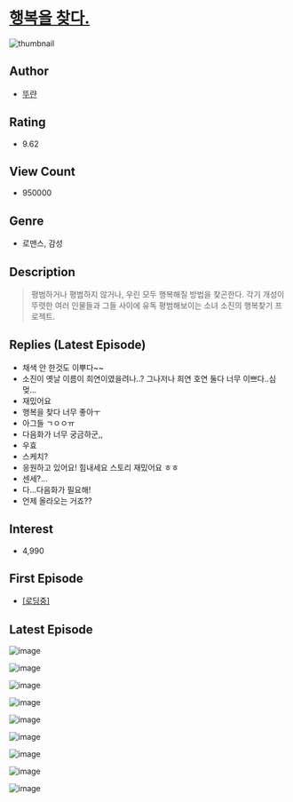 # [행복을 찾다.](https://comic.naver.com/bestChallenge/list?titleId=564939)
![thumbnail](https://image-comic.pstatic.net/user_contents_data/challenge_comic/2021/03/31/227588/thumbnail_202x1644b396a04_f752_441e_9f97_af84c424d640_00000114.JPEG)

## Author
- [뚜랸](https://comic.naver.com/artistTitle?id=227588)

## Rating
- 9.62

## View Count
- 950000

## Genre
- 로맨스, 감성

## Description
> 평범하거나 평범하지 않거나, 우린 모두 행복해질 방법을 찾곤한다. 각기 개성이 뚜렷한 여러 인물들과 그들 사이에 유독 평범해보이는 소녀 소진의 행복찾기 프로젝트.

## Replies (Latest Episode)
- 채색 안 한것도 이뿌다~~
- 소진이 옛날 이름이 희연이였을려나..? 그나저나 희연 호연 둘다 너무 이쁘다..심멎...
- 재밌어요
- 행복을 찾다 너무 좋아ㅜ
- 아그들 ㄱㅇㅇㅠ
- 다음화가 너무 궁금하군,,
- 우효
- 스케치?
- 응원하고 있어요! 힘내세요 스토리 재밌어요 ㅎㅎ
- 센세?...
- 다...다음화가 필요해!
- 언제 올라오는 거죠??

## Interest
- 4,990

## First Episode
- [[로딩중]](https://comic.naver.com/bestChallenge/detail?titleId=564939&no=30)

## Latest Episode
![image](https://image-comic.pstatic.net/user_contents_data/challenge_comic/2021/10/17/227588/upload_3775817733491472229.jpeg)

![image](https://image-comic.pstatic.net/user_contents_data/challenge_comic/2021/10/17/227588/upload_3689401802558615908.jpeg)

![image](https://image-comic.pstatic.net/user_contents_data/challenge_comic/2021/10/17/227588/upload_4051326726538736438.jpeg)

![image](https://image-comic.pstatic.net/user_contents_data/challenge_comic/2021/10/17/227588/upload_7003432106780222256.jpeg)

![image](https://image-comic.pstatic.net/user_contents_data/challenge_comic/2021/10/17/227588/upload_3546361936036051250.jpeg)

![image](https://image-comic.pstatic.net/user_contents_data/challenge_comic/2021/10/17/227588/upload_7148167402201035105.jpeg)

![image](https://image-comic.pstatic.net/user_contents_data/challenge_comic/2021/10/17/227588/upload_3487529276426838625.jpeg)

![image](https://image-comic.pstatic.net/user_contents_data/challenge_comic/2021/10/17/227588/upload_3977857582939648823.jpeg)

![image](https://image-comic.pstatic.net/user_contents_data/challenge_comic/2021/10/17/227588/upload_3631645542606529330.jpeg)
